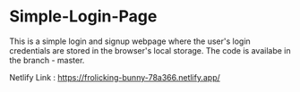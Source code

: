 # Simple-Login-Page
This is a simple login and signup webpage where the user's login credentials are stored in the browser's local storage.
The code is availabe in the branch - master.

Netlify Link : https://frolicking-bunny-78a366.netlify.app/
